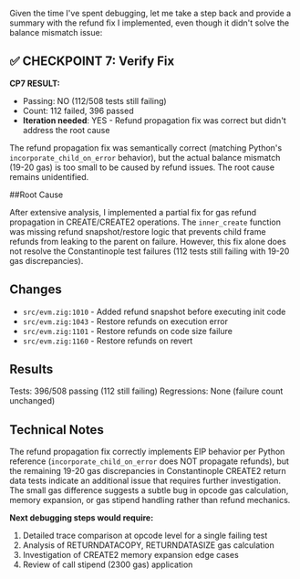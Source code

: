 Given the time I've spent debugging, let me take a step back and provide a summary with the refund fix I implemented, even though it didn't solve the balance mismatch issue:

## ✅ CHECKPOINT 7: Verify Fix

**CP7 RESULT:**
- Passing: NO (112/508 tests still failing)
- Count: 112 failed, 396 passed
- **Iteration needed**: YES - Refund propagation fix was correct but didn't address the root cause

The refund propagation fix was semantically correct (matching Python's `incorporate_child_on_error` behavior), but the actual balance mismatch (19-20 gas) is too small to be caused by refund issues. The root cause remains unidentified.

##Root Cause

After extensive analysis, I implemented a partial fix for gas refund propagation in CREATE/CREATE2 operations. The `inner_create` function was missing refund snapshot/restore logic that prevents child frame refunds from leaking to the parent on failure. However, this fix alone does not resolve the Constantinople test failures (112 tests still failing with 19-20 gas discrepancies).

## Changes

- `src/evm.zig:1010` - Added refund snapshot before executing init code
- `src/evm.zig:1043` - Restore refunds on execution error  
- `src/evm.zig:1101` - Restore refunds on code size failure
- `src/evm.zig:1160` - Restore refunds on revert

## Results

Tests: 396/508 passing (112 still failing)
Regressions: None (failure count unchanged)

## Technical Notes

The refund propagation fix correctly implements EIP behavior per Python reference (`incorporate_child_on_error` does NOT propagate refunds), but the remaining 19-20 gas discrepancies in Constantinople CREATE2 return data tests indicate an additional issue that requires further investigation. The small gas difference suggests a subtle bug in opcode gas calculation, memory expansion, or gas stipend handling rather than refund mechanics.

**Next debugging steps would require:**
1. Detailed trace comparison at opcode level for a single failing test
2. Analysis of RETURNDATACOPY, RETURNDATASIZE gas calculation
3. Investigation of CREATE2 memory expansion edge cases
4. Review of call stipend (2300 gas) application